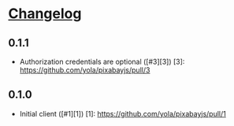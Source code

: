 # [Changelog](https://github.com/yola/pixabayjs/releases)

## 0.1.1
* Authorization credentials are optional ([#3][3])
[3]: https://github.com/yola/pixabayjs/pull/3

## 0.1.0
* Initial client ([#1][1])
[1]: https://github.com/yola/pixabayjs/pull/1
